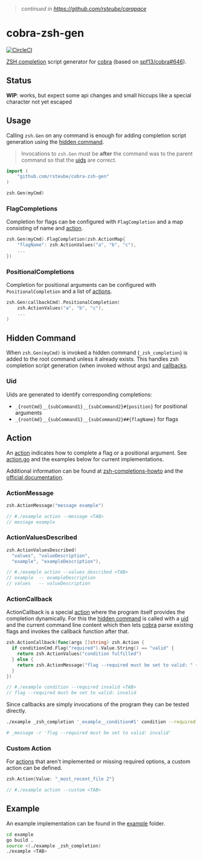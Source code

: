 > _continued in https://github.com/rsteube/carapace_

# cobra-zsh-gen

[![CircleCI](https://circleci.com/gh/rsteube/cobra-zsh-gen.svg?style=svg)](https://circleci.com/gh/rsteube/cobra-zsh-gen)

[ZSH completion](https://github.com/zsh-users/zsh-completions/blob/master/zsh-completions-howto.org) script generator for [cobra] (based on [spf13/cobra#646](https://github.com/spf13/cobra/pull/646)).


## Status

**WIP**: works, but expect some api changes and small hiccups like a special character not yet escaped

## Usage

Calling `zsh.Gen` on any command is enough for adding completion script generation using the [hidden command](#hidden-command).

> Invocations to `zsh.Gen` must be **after** the command was to the parent command so that the [uids](#uid) are correct.

```go
import (
    "github.com/rsteube/cobra-zsh-gen"
)

zsh.Gen(myCmd)
```

### FlagCompletions

Completion for flags can be configured with `FlagCompletion` and a map consisting of name and [action](#action).

```go
zsh.Gen(myCmd).FlagCompletion(zsh.ActionMap{
    "flagName": zsh.ActionValues("a", "b", "c"),
    ...
})
```

### PositionalCompletions

Completion for positional arguments can be configured with `PositionalCompletion` and a list of [actions](#action).

```go
zsh.Gen(callbackCmd).PositionalCompletion(
    zsh.ActionValues("a", "b", "c"),
    ...
)
```

## Hidden Command

When `zsh.Gen(myCmd)` is invoked a hidden command (`_zsh_completion`) is added to the root command unless it already exists. This handles zsh completion script generation (when invoked without args) and [callbacks](#actioncallback).


### Uid

Uids are generated to identify corresponding completions:
- `_{rootCmd}__{subCommand1}__{subCommand2}#{position}` for positional arguments
- `_{rootCmd}__{subCommand1}__{subCommand2}##{flagName}` for flags


## Action
An [action](#action) indicates how to complete a flag or a positional argument. See [action.go](./action.go) and the examples below for current implementations.

Additional information can be found at [zsh-completions-howto](https://github.com/zsh-users/zsh-completions/blob/master/zsh-completions-howto.org#functions-for-performing-complex-completions-of-single-words) and the [official documentation](http://zsh.sourceforge.net/Doc/Release/Completion-System.html#Completion-System).

### ActionMessage

```go
zsh.ActionMessage("message example")

// #./example action --message <TAB>
// message example
```

### ActionValuesDescribed

```go
zsh.ActionValuesDescribed(
  "values", "valueDescription",
  "example", "exampleDescription"),

// #./example action --values_described <TAB>
// example  -- exampleDescription
// values   -- valueDescription
```

### ActionCallback

ActionCallback is a special [action](#action) where the program itself provides the completion dynamically. For this the [hidden command](#hidden-command) is called with a [uid](#uid) and the current command line content which then lets [cobra] parse existing flags and invokes the callback function after that.

```go
zsh.ActionCallback(func(args []string) zsh.Action {
  if conditionCmd.Flag("required").Value.String() == "valid" {
    return zsh.ActionValues("condition fulfilled")
  } else {
    return zsh.ActionMessage("flag --required must be set to valid: " + conditionCmd.Flag("required").Value.String())
  }
})

// #./example condition --required invalid <TAB>
// flag --required must be set to valid: invalid
```

Since callbacks are simply invocations of the program they can be tested directly.

```sh
./example _zsh_completion '_example__condition#1' condition --required invalid

# _message -r 'flag --required must be set to valid: invalid'
```

### Custom Action

For [actions](#action) that aren't implemented or missing required options, a custom action can be defined.

```go
zsh.Action{Value: "_most_recent_file 2"}

// #./example action --custom <TAB>
```

## Example

An example implementation can be found in the [example](./example/) folder.

```sh
cd example
go build .
source <(./example _zsh_completion)
./example <TAB>
```

[cobra]:https://github.com/spf13/cobra
